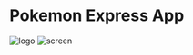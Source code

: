 # Pokemon Express App
![logo](https://www.freepnglogos.com/uploads/black-pokemon-logo-transparent-27.png)
![screen](https://i.ibb.co/gtPryx4/Untitled-Recovered.png)